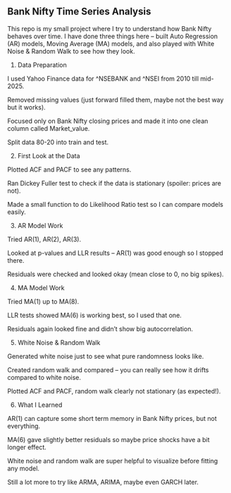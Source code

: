 ## Bank Nifty Time Series Analysis

This repo is my small project where I try to understand how Bank Nifty behaves over time.
I have done three things here – built Auto Regression (AR) models, Moving Average (MA) models, and also played with White Noise & Random Walk to see how they look.

1. Data Preparation

I used Yahoo Finance data for ^NSEBANK and ^NSEI from 2010 till mid-2025.

Removed missing values (just forward filled them, maybe not the best way but it works).

Focused only on Bank Nifty closing prices and made it into one clean column called Market_value.

Split data 80-20 into train and test.

2. First Look at the Data

Plotted ACF and PACF to see any patterns.

Ran Dickey Fuller test to check if the data is stationary (spoiler: prices are not).

Made a small function to do Likelihood Ratio test so I can compare models easily.

3. AR Model Work

Tried AR(1), AR(2), AR(3).

Looked at p-values and LLR results – AR(1) was good enough so I stopped there.

Residuals were checked and looked okay (mean close to 0, no big spikes).

4. MA Model Work

Tried MA(1) up to MA(8).

LLR tests showed MA(6) is working best, so I used that one.

Residuals again looked fine and didn’t show big autocorrelation.

5. White Noise & Random Walk

Generated white noise just to see what pure randomness looks like.

Created random walk and compared – you can really see how it drifts compared to white noise.

Plotted ACF and PACF, random walk clearly not stationary (as expected!).

6. What I Learned

AR(1) can capture some short term memory in Bank Nifty prices, but not everything.

MA(6) gave slightly better residuals so maybe price shocks have a bit longer effect.

White noise and random walk are super helpful to visualize before fitting any model.

Still a lot more to try like ARMA, ARIMA, maybe even GARCH later.
